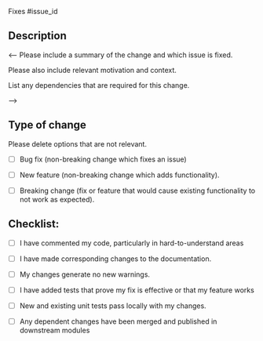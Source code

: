 Fixes #issue_id

## Description

<-- Please include a summary of the change and which issue is fixed.

Please also include relevant motivation and context.

List any dependencies that are required for this change.

-->

## Type of change

Please delete options that are not relevant.

- [ ] Bug fix (non-breaking change which fixes an issue)
- [ ] New feature (non-breaking change which adds functionality).
- [ ] Breaking change (fix or feature that would cause existing functionality to not work as expected).


## Checklist:
- [ ] I have commented my code, particularly in hard-to-understand areas
- [ ] I have made corresponding changes to the documentation.
- [ ] My changes generate no new warnings.
- [ ] I have added tests that prove my fix is effective or that my feature works
- [ ] New and existing unit tests pass locally with my changes.
- [ ] Any dependent changes have been merged and published in downstream modules

